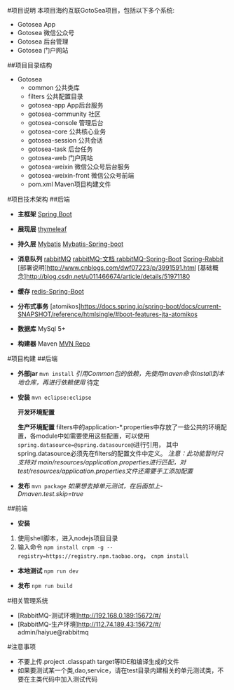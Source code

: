 #项目说明
本项目海约互联GotoSea项目，包括以下多个系统:
- Gotosea App
- Gotosea 微信公众号
- Gotosea 后台管理
- Gotosea 门户网站 

##项目目录结构
- Gotosea
  - common 公共类库
  - filters 公共配置目录
  - gotosea-app App后台服务
  - gotosea-community 社区
  - gotosea-console 管理后台
  - gotosea-core 公共核心业务
  - gotosea-session 公共会话
  - gotosea-task 后台任务
  - gotosea-web 门户网站
  - gotosea-weixin 微信公众号后台服务
  - gotosea-weixin-front 微信公众号前端
  - pom.xml Maven项目构建文件

#项目技术架构
##后端
- **主框架**
  [Spring Boot](https://docs.spring.io/spring-boot/docs/current-SNAPSHOT/reference/htmlsingle/)
  
- **展现层**
 [thymeleaf](http://www.thymeleaf.org/)  
  
- **持久层**
  [Mybatis](http://www.mybatis.org)
  [Mybatis-Spring-boot](http://www.mybatis.org/spring-boot-starter/mybatis-spring-boot-autoconfigure/)
  
- **消息队列**
  [rabbitMQ](http://www.rabbitmq.com/)
  [rabbitMQ-文档 ](http://www.rabbitmq.com/dlx.html)
  [rabbitMQ-Spring-Boot](https://docs.spring.io/spring-boot/docs/current-SNAPSHOT/reference/htmlsingle/#boot-features-amqp)
  [Spring-Rabbit](http://docs.spring.io/spring-amqp/reference/html/)
  [部署说明]http://www.cnblogs.com/dwf07223/p/3991591.html
  [基础概念]http://blog.csdn.net/u011466674/article/details/51971180
  
- **缓存**
  [redis-Spring-Boot](https://docs.spring.io/spring-boot/docs/current-SNAPSHOT/reference/htmlsingle/#boot-features-caching-provider-redis)  
  
- **分布式事务**
  [atomikos]https://docs.spring.io/spring-boot/docs/current-SNAPSHOT/reference/htmlsingle/#boot-features-jta-atomikos
  
- **数据库**
  MySql 5+
  
- **构建器**
  Maven
  [MVN Repo](https://mvnrepository.com)
  

#项目构建
##后端
- **外部jar**
  ```mvn install```
  *引用Common包的依赖，先使用maven命令install到本地仓库，再进行依赖使用*
  待定

- **安装**
  ```mvn eclipse:eclipse```
  
  **开发环境配置**
  
  **生产环境配置**
    filters中的application-*.properties中存放了一些公共的环境配置，各module中如需要使用这些配置，可以使用```spring.datasource=@spring.datasource@```进行引用，
            其中spring.datasource必须先在filters的配置文件中定义。
   *注意：此功能暂时只支持对 main/resources/application.properties进行匹配，对 test/resources/application.properties文件还需要手工添加配置*
    
- **发布**
  ```mvn package```
  *如果想去掉单元测试，在后面加上-Dmaven.test.skip=true*
  
##前端
- **安装**
1. 使用shell脚本，进入nodejs项目目录
2. 输入命令
```npm install cnpm -g --registry=https://registry.npm.taobao.org```， 
```cnpm install```

- **本地测试**
```npm run dev```

- **发布**
```npm run build```

#相关管理系统
- [RabbitMQ-测试环境]http://192.168.0.189:15672/#/
- [RabbitMQ-生产环境]http://112.74.189.43:15672/#/ admin/haiyue@rabbitmq


#注意事项
- 不要上传.project .classpath target等IDE和编译生成的文件
- 如果要测试某一个类,dao,service，请在test目录内建相关的单元测试类，不要在主类代码中加入测试代码
